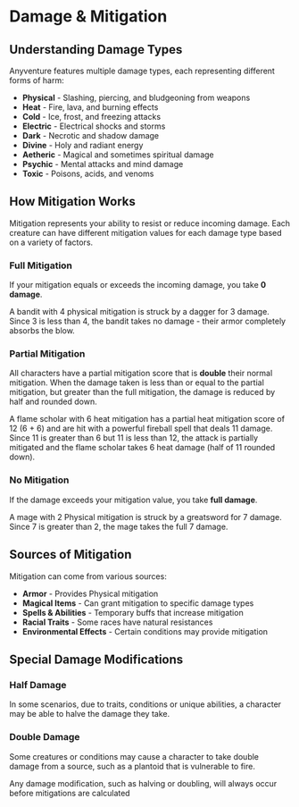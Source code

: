# Damage & Mitigation

## Understanding Damage Types
<div class="triangle-line"></div>

Anyventure features multiple damage types, each representing different forms of harm:

- **Physical** - Slashing, piercing, and bludgeoning from weapons
- **Heat** - Fire, lava, and burning effects
- **Cold** - Ice, frost, and freezing attacks
- **Electric** - Electrical shocks and storms
- **Dark** - Necrotic and shadow damage
- **Divine** - Holy and radiant energy
- **Aetheric** - Magical and sometimes spiritual damage
- **Psychic** - Mental attacks and mind damage
- **Toxic** - Poisons, acids, and venoms

## How Mitigation Works
<div class="triangle-line"></div>

Mitigation represents your ability to resist or reduce incoming damage. Each creature can have different mitigation values for each damage type based on a variety of factors.

### Full Mitigation
If your mitigation equals or exceeds the incoming damage, you take **0 damage**.

<div class="example-box">
A bandit with 4 physical mitigation is struck by a dagger for 3 damage. Since 3 is less than 4, the bandit takes no damage - their armor completely absorbs the blow.
</div>

### Partial Mitigation
All characters have a partial mitigation score that is **double** their normal mitigation. When the damage taken is less than or equal to the partial mitigation, but greater than the full mitigation, the damage is reduced by half and rounded down.

<div class="example-box">
A flame scholar with 6 heat mitigation has a partial heat mitigation score of 12 (6 + 6) and are hit with a powerful fireball spell that deals 11 damage. Since 11 is greater than 6 but 11 is less than 12, the attack is partially mitigated and the flame scholar takes 6 heat damage (half of 11 rounded down).  
</div>

### No Mitigation
If the damage exceeds your mitigation value, you take **full damage**.

<div class="example-box">
A mage with 2 Physical mitigation is struck by a greatsword for 7 damage. Since 7 is greater than 2, the mage takes the full 7 damage.
</div>

## Sources of Mitigation


Mitigation can come from various sources:

- **Armor** - Provides Physical mitigation
- **Magical Items** - Can grant mitigation to specific damage types
- **Spells & Abilities** - Temporary buffs that increase mitigation
- **Racial Traits** - Some races have natural resistances
- **Environmental Effects** - Certain conditions may provide mitigation


## Special Damage Modifications
<div class="triangle-line"></div>

### Half Damage
In some scenarios, due to traits, conditions or unique abilities, a character may be able to halve the damage they take.
### Double Damage
Some creatures or conditions may cause a character to take double damage from a source, such as a plantoid that is vulnerable to fire.

<div class="note-box">
Any damage modification, such as halving or doubling, will always occur before mitigations are calculated
</div>